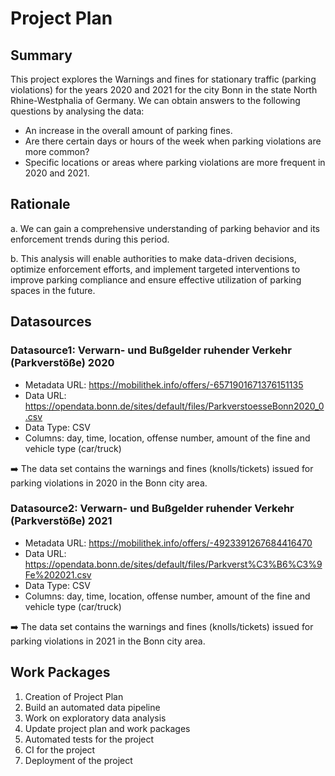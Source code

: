 # Project Plan

## Summary

<!-- Describe your data science project in max. 5 sentences. -->
This project explores the Warnings and fines for stationary traffic (parking violations) for the years 2020 and 2021 for the city Bonn in the state North Rhine-Westphalia of Germany. We can obtain answers to the following questions by analysing the data:

* An increase in the overall amount of parking fines.
* Are there certain days or hours of the week when parking violations are more common? 
* Specific locations or areas where parking violations are more frequent in 2020 and 2021.


## Rationale

<!-- Outline the impact of the analysis, e.g. which pains it solves. -->
a. We can gain a comprehensive understanding of parking behavior and its enforcement trends during this period.<br>

b. This analysis will enable authorities to make data-driven decisions, optimize enforcement efforts, and implement targeted interventions to improve parking compliance and ensure effective utilization of parking spaces in the future.


## Datasources

<!-- Describe each datasources you plan to use in a section. Use the prefic "DatasourceX" where X is the id of the datasource. -->

### Datasource1: Verwarn- und Bußgelder ruhender Verkehr (Parkverstöße) 2020
* Metadata URL: https://mobilithek.info/offers/-6571901671376151135
* Data URL: https://opendata.bonn.de/sites/default/files/ParkverstoesseBonn2020_0.csv
* Data Type: CSV
* Columns: day, time, location, offense number, amount of the fine and vehicle type (car/truck)

 :arrow_right: The data set contains the warnings and fines (knolls/tickets) issued for parking violations in 2020 in the Bonn city area.

### Datasource2: Verwarn- und Bußgelder ruhender Verkehr (Parkverstöße) 2021
* Metadata URL: https://mobilithek.info/offers/-4923391267684416470
* Data URL: https://opendata.bonn.de/sites/default/files/Parkverst%C3%B6%C3%9Fe%202021.csv
* Data Type: CSV
* Columns: day, time, location, offense number, amount of the fine and vehicle type (car/truck)

:arrow_right: The data set contains the warnings and fines (knolls/tickets) issued for parking violations in 2021 in the Bonn city area.

## Work Packages

<!-- List of work packages ordered sequentially, each pointing to an issue with more details. -->

1. Creation of Project Plan
2. Build an automated data pipeline
3. Work on exploratory data analysis
4. Update project plan and work packages
5. Automated tests for the project
6. CI for the project
7. Deployment of the project

[i1]: https://github.com/jvalue/2023-amse-template/issues/1

